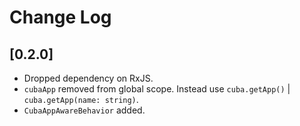 # Change Log 
## [0.2.0]
* Dropped dependency on RxJS.
* `cubaApp` removed from global scope. Instead use `cuba.getApp()` | `cuba.getApp(name: string)`.
* `CubaAppAwareBehavior` added.